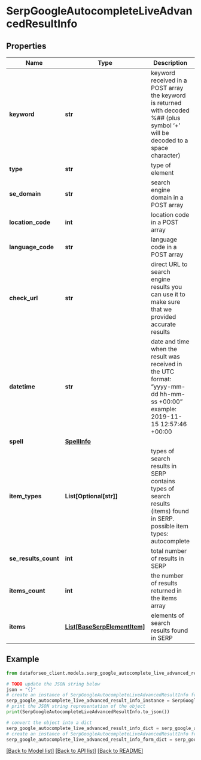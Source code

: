 # SerpGoogleAutocompleteLiveAdvancedResultInfo


## Properties

Name | Type | Description | Notes
------------ | ------------- | ------------- | -------------
**keyword** | **str** | keyword received in a POST array the keyword is returned with decoded %## (plus symbol ‘+’ will be decoded to a space character) | [optional] 
**type** | **str** | type of element | [optional] 
**se_domain** | **str** | search engine domain in a POST array | [optional] 
**location_code** | **int** | location code in a POST array | [optional] 
**language_code** | **str** | language code in a POST array | [optional] 
**check_url** | **str** | direct URL to search engine results you can use it to make sure that we provided accurate results | [optional] 
**datetime** | **str** | date and time when the result was received in the UTC format: “yyyy-mm-dd hh-mm-ss +00:00” example: 2019-11-15 12:57:46 +00:00 | [optional] 
**spell** | [**SpellInfo**](SpellInfo.md) |  | [optional] 
**item_types** | **List[Optional[str]]** | types of search results in SERP contains types of search results (items) found in SERP. possible item types: autocomplete | [optional] 
**se_results_count** | **int** | total number of results in SERP | [optional] 
**items_count** | **int** | the number of results returned in the items array | [optional] 
**items** | [**List[BaseSerpElementItem]**](BaseSerpElementItem.md) | elements of search results found in SERP | [optional] 

## Example

```python
from dataforseo_client.models.serp_google_autocomplete_live_advanced_result_info import SerpGoogleAutocompleteLiveAdvancedResultInfo

# TODO update the JSON string below
json = "{}"
# create an instance of SerpGoogleAutocompleteLiveAdvancedResultInfo from a JSON string
serp_google_autocomplete_live_advanced_result_info_instance = SerpGoogleAutocompleteLiveAdvancedResultInfo.from_json(json)
# print the JSON string representation of the object
print(SerpGoogleAutocompleteLiveAdvancedResultInfo.to_json())

# convert the object into a dict
serp_google_autocomplete_live_advanced_result_info_dict = serp_google_autocomplete_live_advanced_result_info_instance.to_dict()
# create an instance of SerpGoogleAutocompleteLiveAdvancedResultInfo from a dict
serp_google_autocomplete_live_advanced_result_info_form_dict = serp_google_autocomplete_live_advanced_result_info.from_dict(serp_google_autocomplete_live_advanced_result_info_dict)
```
[[Back to Model list]](../README.md#documentation-for-models) [[Back to API list]](../README.md#documentation-for-api-endpoints) [[Back to README]](../README.md)


